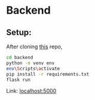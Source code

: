 # Backend

## Setup:
After cloning [this](https://github.com/kamalkoranga/Postman-Clone) repo,

```bash
cd backend
python -m venv env
env\Scripts\activate
pip install -r requirements.txt
flask run
```
Link: [localhost:5000](http://127.0.0.1:5000/api)